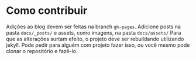 # Como contribuir

Adições ao blog devem ser feitas na branch `gh-pages`.
Adicione posts na pasta `docs/_posts/` e assets, como imagens, na pasta `docs/assets/`
Para que as alterações surtam efeito, o projeto deve ser rebuildando utilizando jekyll. Pode pedir para alguém com projeto fazer isso, ou você mesmo pode clonar o repositório e fazê-lo.